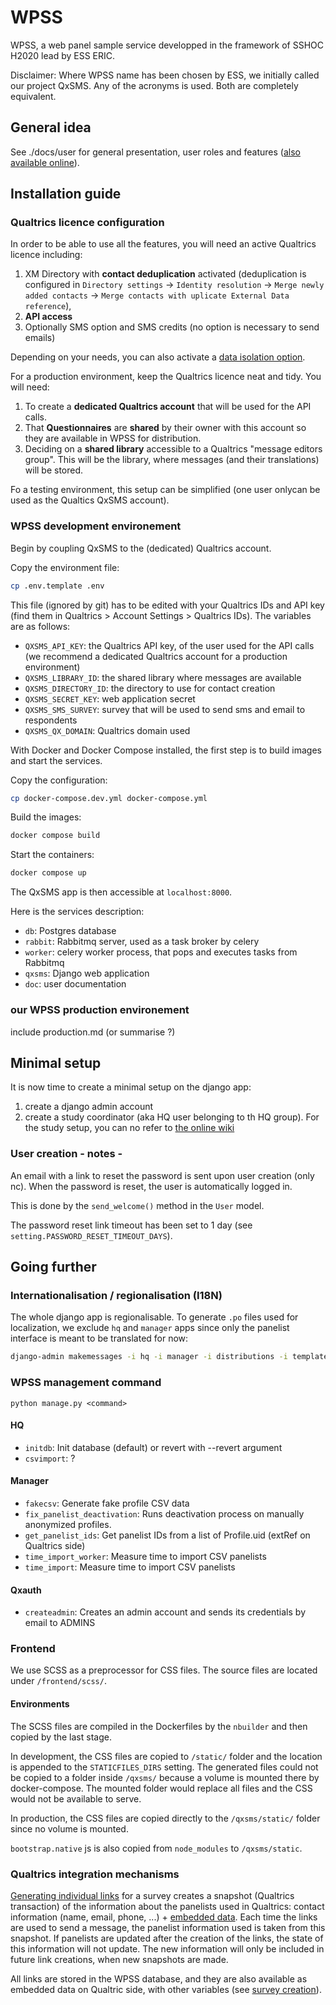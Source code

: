 # WPSS

WPSS, a web panel sample service developped in the framework of SSHOC H2020 lead by ESS ERIC.

Disclaimer: Where WPSS name has been chosen by ESS, we initially called our project QxSMS. Any of the acronyms is used. Both are completely equivalent.

## General idea
See ./docs/user for general presentation, user roles and features ([also available online](https://cdsp-scpo.github.io/wpss-doc/)).

## Installation guide

### Qualtrics licence configuration

In order to be able to use all the features, you will need an active Qualtrics licence including:
1. XM Directory with **contact deduplication** activated (deduplication is configured in `Directory settings` -> `Identity resolution` -> `Merge newly added contacts` -> `Merge contacts with uplicate External Data reference`),
1. **API access**
1. Optionally SMS option and SMS credits (no option is necessary to send emails)

Depending on your needs, you can also activate a [data isolation option](https://www.qualtrics.com/support/survey-platform/sp-administration/brand-customization-services/data-isolation).

For a production environment, keep the Qualtrics licence neat and tidy. You will need:

1. To create a **dedicated Qualtrics account** that will be used for the API calls.
1. That **Questionnaires** are **shared** by their owner with this account so they are available in WPSS for distribution.
1. Deciding on a **shared library** accessible to a Qualtrics "message editors group". This will be the library, where messages (and their translations) will be stored.

Fo a testing environment, this setup can be simplified (one user onlycan be used as the Qualtics QxSMS account).

### WPSS development environement

Begin by coupling QxSMS to the (dedicated) Qualtrics account.

Copy the environment file:

```sh
cp .env.template .env
```

This file (ignored by git) has to be edited with your Qualtrics IDs and API key (find them in Qualtrics > Account Settings > Qualtrics IDs). The variables are as follows:

- `QXSMS_API_KEY`: the Qualtrics API key, of the user used for the API calls (we recommend a dedicated Qualtrics account for a production environment)
- `QXSMS_LIBRARY_ID`: the shared library where messages are available
- `QXSMS_DIRECTORY_ID`: the directory to use for contact creation
- `QXSMS_SECRET_KEY`: web application secret
- `QXSMS_SMS_SURVEY`: survey that will be used to send sms and email to respondents
- `QXSMS_QX_DOMAIN`: Qualtrics domain used

With Docker and Docker Compose installed, the first step is to build images and start the services.

Copy the configuration:

```sh
cp docker-compose.dev.yml docker-compose.yml
```

Build the images:

```sh
docker compose build
```

Start the containers:

```sh
docker compose up
```

The QxSMS app is then accessible at `localhost:8000`.

Here is the services description:

- `db`: Postgres database
- `rabbit`: Rabbitmq server, used as a task broker by celery
- `worker`: celery worker process, that pops and executes tasks from Rabbitmq
- `qxsms`: Django web application
- `doc`: user documentation

### our WPSS production environement

include production.md (or summarise ?)

## Minimal setup
It is now time to create a minimal setup on the django app:

1. create a django admin account
2. create a study coordinator (aka HQ user belonging to th HQ group). For the study setup, you can no refer to [the online wiki](https://cdsp-scpo.github.io/wpss-doc/hq/seeding-a-study/)

### User creation - notes -

An email with a link to reset the password is sent upon user creation (only nc). When the password is reset, the user is automatically logged in.

This is done by the `send_welcome()` method in the `User` model.

The password reset link timeout has been set to 1 day (see `setting.PASSWORD_RESET_TIMEOUT_DAYS`).

## Going further

### Internationalisation / regionalisation (I18N)

The whole django app is regionalisable.
To generate `.po` files used for localization, we exclude `hq` and `manager` apps since only the panelist interface is meant to be translated for now:

```sh
django-admin makemessages -i hq -i manager -i distributions -i templates/hijack
```
### WPSS management command

`python manage.py <command>`

#### HQ

- `initdb`: Init database (default) or revert with --revert argument
- `csvimport`: ?

#### Manager

- `fakecsv`: Generate fake profile CSV data
- `fix_panelist_deactivation`: Runs deactivation process on manually anonymized profiles.
- `get_panelist_ids`: Get panelist IDs from a list of Profile.uid (extRef on Qualtrics side)
- `time_import_worker`: Measure time to import CSV panelists
- `time_import`: Measure time to import CSV panelists

#### Qxauth

- `createadmin`: Creates an admin account and sends its credentials by email to ADMINS

### Frontend
We use SCSS as a preprocessor for CSS files. The source files are located under `/frontend/scss/`.

#### Environments

The SCSS files are compiled in the Dockerfiles by the `nbuilder` and then copied by the last stage.

In development, the CSS files are copied to `/static/` folder and the location is appended to the `STATICFILES_DIRS` setting. The generated files could not be copied to a folder inside `/qxsms/` because a volume is mounted there by docker-compose. The mounted folder would replace all files and the CSS would not be available to serve.

In production, the CSS files are copied directly to the `/qxsms/static/` folder since no volume is mounted.

`bootstrap.native` js is also copied from `node_modules` to `/qxsms/static`.


### Qualtrics integration mechanisms

[Generating individual links](./docs/user/src/hq/fieldwork.md) for a survey creates a snapshot (Qualtrics transaction) of the information about the panelists used in Qualtrics: contact information (name, email, phone, ...) + [embedded data](./docs/user/src/survey/survey-creation.md). Each time the links are used to send a message, the panelist information used is taken from this snapshot. If panelists are updated after the creation of the links, the state of this information will not update. The new information will only be included in future link creations, when new snapshots are made.

All links are stored in the WPSS database, and they are also available as embedded data on Qualtric side, with other variables (see [survey creation](./docs/user/src/survey/survey-creation.md)).
